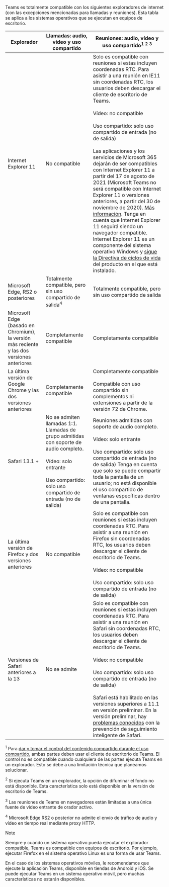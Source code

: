 Teams es totalmente compatible con los siguientes exploradores de internet (con las excepciones mencionadas para llamadas y reuniones). Esta tabla se aplica a los sistemas operativos que se ejecutan en equipos de escritorio. 


|Explorador  |Llamadas: audio, vídeo y uso compartido  |Reuniones: audio, vídeo y uso compartido<sup>1</sup> <sup>2</sup> <sup>3</sup>  |
|---------|---------|---------|
|Internet Explorer 11     |No compatible         |Solo es compatible con reuniones si estas incluyen coordenadas RTC. Para asistir a una reunión en IE11 sin coordenadas RTC, los usuarios deben descargar el cliente de escritorio de Teams.<br><br>Vídeo: no compatible<br><br>Uso compartido: solo uso compartido de entrada (no de salida)  <br><br> Las aplicaciones y los servicios de Microsoft 365 dejarán de ser compatibles con Internet Explorer 11 a partir del 17 de agosto de 2021 (Microsoft Teams no será compatible con Internet Explorer 11 o versiones anteriores, a partir del 30 de noviembre de 2020). [Más información](https://www.microsoft.com/edge/business). Tenga en cuenta que Internet Explorer 11 seguirá siendo un navegador compatible. Internet Explorer 11 es un componente del sistema operativo Windows y [sigue la Directiva de ciclos de vida](/lifecycle/faq/internet-explorer-microsoft-edge) del producto en el que está instalado.    |
|Microsoft Edge, RS2 o posteriores     |Totalmente compatible, pero sin uso compartido de salida<sup>4</sup>         |Totalmente compatible, pero sin uso compartido de salida         |
|Microsoft Edge (basado en Chromium), la versión más reciente y las dos versiones anteriores     | Completamente compatible    |Completamente compatible         |
|La última versión de Google Chrome y las dos versiones anteriores       |Completamente compatible |Completamente compatible <br> <br>Compatible con uso compartido sin complementos ni extensiones a partir de la versión 72 de Chrome.       |
|Safari 13.1 +     |No se admiten llamadas 1:1. Llamadas de grupo admitidas con soporte de audio completo.<br><br>Vídeo: solo entrante<br><br>Uso compartido: solo uso compartido de entrada (no de salida)         |Reuniones admitidas con soporte de audio completo.<br><br>Vídeo: solo entrante<br><br>Uso compartido: solo uso compartido de entrada (no de salida) Tenga en cuenta que solo se puede compartir toda la pantalla de un usuario; no está disponible el uso compartido de ventanas específicas dentro de una pantalla.     |
|La última versión de Firefox y dos versiones anteriores     |No compatible         |Solo es compatible con reuniones si estas incluyen coordenadas RTC. Para asistir a una reunión en Firefox sin coordenadas RTC, los usuarios deben descargar el cliente de escritorio de Teams.<br><br>Vídeo: no compatible<br><br>Uso compartido: solo uso compartido de entrada (no de salida)     |
|Versiones de Safari anteriores a la 13     | No se admite        |Solo es compatible con reuniones si estas incluyen coordenadas RTC. Para asistir a una reunión en Safari sin coordenadas RTC, los usuarios deben descargar el cliente de escritorio de Teams.<br><br>Vídeo: no compatible<br><br>Uso compartido: solo uso compartido de entrada (no de salida)<br><br>Safari está habilitado en las versiones superiores a 11.1 en versión preliminar. En la versión preliminar, hay [problemas conocidos](https://support.office.com/article/safari-browser-support-1aac0a7c-35a8-42c1-a7df-f674afe234df) con la prevención de seguimiento inteligente de Safari.      |

<sup>1</sup> Para [dar y tomar el control del contenido compartido durante el uso compartido](../meeting-policies-in-teams.md#allow-a-participant-to-give-or-request-control), ambas partes deben usar el cliente de escritorio de Teams. El control no es compatible cuando cualquiera de las partes ejecuta Teams en un explorador. Esto se debe a una limitación técnica que planeamos solucionar.

<sup>2</sup> Si ejecuta Teams en un explorador, la opción de difuminar el fondo no está disponible. Esta característica solo está disponible en la versión de escritorio de Teams.

<sup>3</sup> Las reuniones de Teams en navegadores están limitadas a una única fuente de vídeo entrante de orador activo.

<sup>4</sup> Microsoft Edge RS2 o posterior no admite el envío de tráfico de audio y vídeo en tiempo real mediante proxy HTTP.

> [!NOTE]
> Siempre y cuando un sistema operativo pueda ejecutar el explorador compatible, Teams es compatible con equipos de escritorio. Por ejemplo, ejecutar Firefox en el sistema operativo Linux es una forma de usar Teams.
>
> En el caso de los sistemas operativos móviles, le recomendamos que ejecute la aplicación Teams, disponible en tiendas de Android y iOS. Se puede ejecutar Teams en un sistema operativo móvil, pero muchas características no estarán disponibles.
